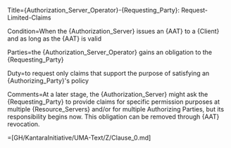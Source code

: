 Title={Authorization_Server_Operator}-{Requesting_Party}: Request-Limited-Claims

Condition=When the {Authorization_Server} issues an {AAT} to a {Client} and as long as the {AAT} is valid

Parties=the {Authorization_Server_Operator} gains an obligation to the {Requesting_Party}

Duty=to request only claims that support the purpose of satisfying an {Authorizing_Party}'s policy

Comments=At a later stage, the {Authorization_Server} might ask the {Requesting_Party} to provide claims for specific permission purposes at multiple {Resource_Servers} and/or for multiple Authorizing Parties, but its responsibility begins now. This obligation can be removed through {AAT} revocation.

=[GH/KantaraInitiative/UMA-Text/Z/Clause_0.md]
